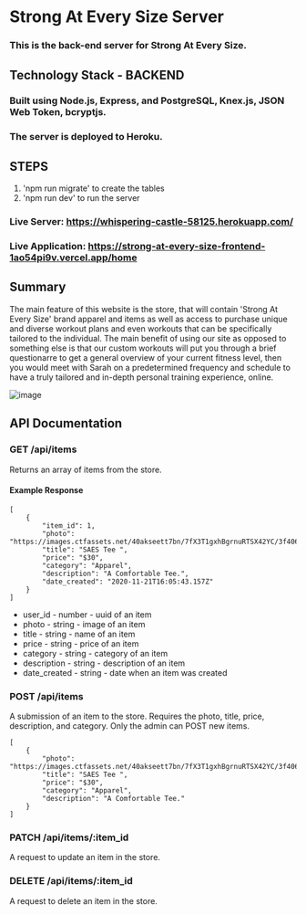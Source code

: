 # Strong At Every Size Server

### This is the back-end server for Strong At Every Size.

## Technology Stack - BACKEND 
### Built using Node.js, Express, and PostgreSQL, Knex.js, JSON Web Token, bcryptjs.

### The server is deployed to Heroku.

## STEPS

1. 'npm run migrate' to create the tables
2. 'npm run dev' to run the server

### Live Server: https://whispering-castle-58125.herokuapp.com/

### Live Application: https://strong-at-every-size-frontend-1ao54pi9v.vercel.app/home

## Summary

The main feature of this website is the store, that will contain 'Strong At Every Size' brand apparel and items as well as access to purchase unique and diverse workout plans and even workouts that can be specifically tailored to the individual. The main benefit of using our site as opposed to something else is that our custom workouts will put you through a brief questionarre to get a general overview of your current fitness level, then you would meet with Sarah on a predetermined frequency and schedule to have a truly tailored and in-depth personal training experience, online.

![image](https://user-images.githubusercontent.com/55715053/100108382-b71b5480-2e38-11eb-8399-ce31521cf1a5.png)

## API Documentation

### GET /api/items

Returns an array of items from the store.

#### Example Response

```
[
    {
        "item_id": 1,
        "photo": "https://images.ctfassets.net/40akseett7bn/7fX3T1gxhBgrnuRTSX42YC/3f406a3eeecf3a8388e77f38a02fc017/classic_t_shirt_womens.jpg",
        "title": "SAES Tee ",
        "price": "$30",
        "category": "Apparel",
        "description": "A Comfortable Tee.",
        "date_created": "2020-11-21T16:05:43.157Z"
    }
]
```

- user_id - number - uuid of an item
- photo - string - image of an item
- title - string - name of an item
- price - string - price of an item
- category - string - category of an item
- description - string - description of an item
- date_created - string - date when an item was created

### POST /api/items

A submission of an item to the store. Requires the photo, title, price, description, and category.
Only the admin can POST new items.

```
[
    {
        "photo": "https://images.ctfassets.net/40akseett7bn/7fX3T1gxhBgrnuRTSX42YC/3f406a3eeecf3a8388e77f38a02fc017/classic_t_shirt_womens.jpg",
        "title": "SAES Tee ",
        "price": "$30",
        "category": "Apparel",
        "description": "A Comfortable Tee."
    }
]
```

### PATCH /api/items/:item_id

A request to update an item in the store.

### DELETE /api/items/:item_id

A request to delete an item in the store.
